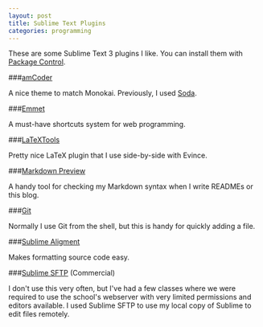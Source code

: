 ```yaml
---
layout: post
title: Sublime Text Plugins
categories: programming
---
```


These are some Sublime Text 3 plugins I like. You can install them with [Package Control](http://sublime.wbond.net).

###[amCoder](https://sublime.wbond.net/packages/Theme%20-%20amCoder)

A nice theme to match Monokai. Previously, I used [Soda](https://sublime.wbond.net/packages/Theme%20-%20Soda).

###[Emmet](https://sublime.wbond.net/packages/Emmet)

A must-have shortcuts system for web programming.

###[LaTeXTools](https://sublime.wbond.net/packages/LaTeXTools)

Pretty nice LaTeX plugin that I use side-by-side with Evince.

###[Markdown Preview](https://sublime.wbond.net/packages/Markdown%20Preview)

A handy tool for checking my Markdown syntax when I write READMEs or this blog.

###[Git](https://sublime.wbond.net/packages/Git)

Normally I use Git from the shell, but this is handy for quickly adding a file.

###[Sublime Aligment](http://wbond.net/sublime_packages/alignment)

Makes formatting source code easy.

###[Sublime SFTP](http://wbond.net/sublime_packages/sftp) (Commercial)

I don't use this very often, but I've had a few classes where we were required to use the school's webserver with very limited permissions and editors available. I used Sublime SFTP to use my local copy of Sublime to edit files remotely.
